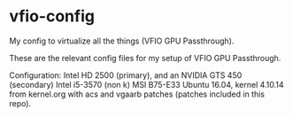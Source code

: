 # vfio-config
My config to virtualize all the things (VFIO GPU Passthrough).

These are the relevant config files for my setup of VFIO GPU Passthrough.

Configuration:
  Intel HD 2500 (primary), and an NVIDIA GTS 450 (secondary)
  Intel i5-3570 (non k)
  MSI B75-E33
  Ubuntu 16.04, kernel 4.10.14 from kernel.org with acs and vgaarb patches (patches included in this repo).

